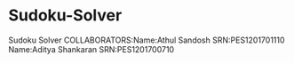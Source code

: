 # Sudoku-Solver
Sudoku Solver
COLLABORATORS:Name:Athul Sandosh SRN:PES1201701110
              Name:Aditya Shankaran SRN:PES1201700710
